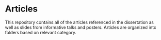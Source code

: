 # Articles

This repository contains all of the articles referenced in the dissertation as well as slides from informative
talks and posters. Articles are organized into folders based on relevant category.
